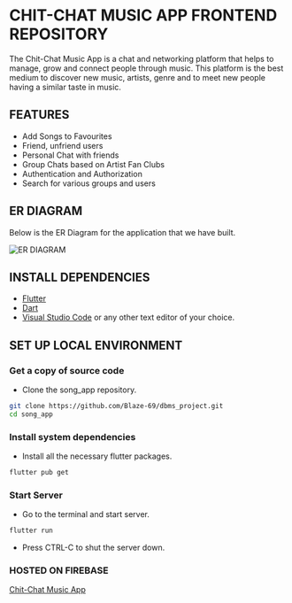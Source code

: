 # CHIT-CHAT MUSIC APP FRONTEND REPOSITORY

The Chit-Chat Music App is a chat and networking platform that helps to manage, grow and connect people through music. This platform is the best medium to discover new music, artists, genre and to meet new people having a similar taste in music.  

## FEATURES

- Add Songs to Favourites
- Friend, unfriend users
- Personal Chat with friends
- Group Chats based on Artist Fan Clubs
- Authentication and Authorization
- Search for various groups and users


## ER DIAGRAM

Below is the ER Diagram for the application that we have built.

![ER DIAGRAM](https://i.imgur.com/9I06C4Y.png)


## INSTALL DEPENDENCIES
- [Flutter](https://flutter.dev/) 
- [Dart](https://dart.dev/)
- [Visual Studio Code](https://code.visualstudio.com/) or any other text editor of your choice.

## SET UP LOCAL ENVIRONMENT

### Get a copy of source code

- Clone the song_app repository.

```sh
git clone https://github.com/Blaze-69/dbms_project.git
cd song_app
```

### Install system dependencies

- Install all the necessary flutter packages.

```sh
flutter pub get
```

### Start Server

- Go to the terminal and start server.

```sh
flutter run
```

- Press CTRL-C to shut the server down.

### HOSTED ON FIREBASE

[Chit-Chat Music App](https://chit-chat-music.web.app/)
